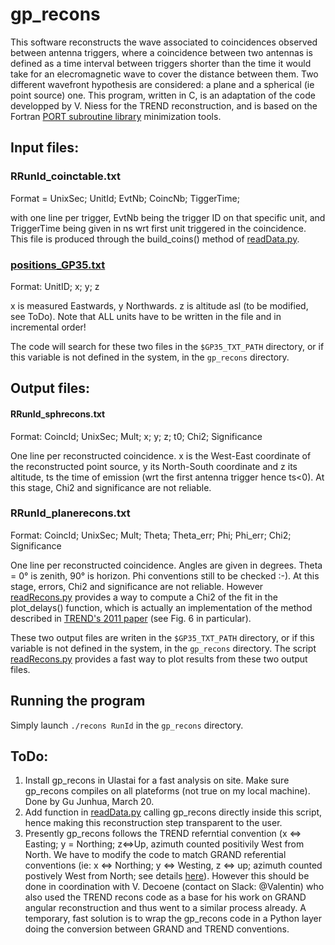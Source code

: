 # gp_recons

This software reconstructs the wave associated to coincidences observed between antenna triggers, where a coincidence between two antennas is defined as a time interval between triggers shorter than the time it would take for an elecromagnetic wave to cover the distance between them. Two different wavefront hypothesis are considered: a plane and a spherical (ie point source) one.
This program, written in C, is an adaptation of the code developped by V. Niess for the TREND reconstruction, and is based on the Fortran [PORT subroutine library](http://www.netlib.org/port/) minimization tools.

## Input files: 
### RRunId_coinctable.txt
Format = UnixSec; UnitId; EvtNb; CoincNb; TiggerTime; 

with one line per trigger, EvtNb being the trigger ID on that specific unit, and TriggerTime being given in ns wrt first unit triggered in the coincidence. This file is produced through the build_coins() method of [readData.py](https://github.com/TREND50/gp_ana/blob/master/readData.py). 

### [positions_GP35.txt](https://github.com/TREND50/gp_recons/blob/master/positions_GP35.txt)
Format: UnitID; x; y; z 

x is measured Eastwards, y Northwards. z is altitude asl (to be modified, see ToDo). 
Note that ALL units have to be written in the file and in incremental order! 

The code will search for these two files in the ```$GP35_TXT_PATH``` directory, or if this variable is not defined in the system, in the ```gp_recons``` directory.


## Output files: 

#### RRunId_sphrecons.txt
Format: CoincId; UnixSec; Mult; x; y; z; t0; Chi2; Significance

One line per reconstructed coincidence. x is the West-East coordinate of the reconstructed point source, y its North-South coordinate and z its altitude, ts the time of emission (wrt the first antenna trigger hence ts<0). At this stage, Chi2 and significance are not reliable. 

### RRunId_planerecons.txt
Format: CoincId; UnixSec; Mult; Theta; Theta_err; Phi; Phi_err; Chi2; Significance

One line per reconstructed coincidence. Angles are given in degrees. Theta = 0° is zenith, 90° is horizon. Phi conventions still to be checked :-).  At this stage, errors, Chi2 and significance are not reliable. However [readRecons.py](https://github.com/TREND50/gp_ana/blob/master/readRecons.py) provides a way to compute a Chi2 of the fit in the plot_delays() function, which is actually an implementation of the method described in [TREND's 2011 paper](https://arxiv.org/abs/1007.4359) (see Fig. 6 in particular).

These two output files are writen in the ```$GP35_TXT_PATH``` directory, or if this variable is not defined in the system, in the ```gp_recons``` directory. The script [readRecons.py](https://github.com/TREND50/gp_ana/blob/master/readRecons.py) provides a fast way to plot results from these two output files.

## Running the program
Simply launch ```./recons RunId``` in the ```gp_recons``` directory.

## ToDo:
1. Install gp_recons in Ulastai for a fast analysis on site. Make sure gp_recons compiles on all plateforms (not true on my local machine). Done by Gu Junhua, March 20. 
2. Add function in [readData.py](https://github.com/TREND50/gp_ana/blob/master/readData.py) calling gp_recons directly inside this script, hence making this reconstruction step transparent to the user.
3. Presently gp_recons follows the TREND referntial convention (x <=> Easting; y = Northing; z<=>Up, azimuth counted positivily West from North. We have to modify the code to match GRAND referential conventions (ie: x <=> Northing; y <=> Westing, z <=> up; azimuth counted postively West from North; see details [here](https://github.com/grand-mother/simulations/blob/master/GRANDAngularConventions.pdf)). However this should be done in coordination with V. Decoene (contact on Slack: @Valentin) who also used the TREND recons code as a base for his work on GRAND angular reconstruction and thus went to a similar process already. A temporary, fast solution is to wrap the gp_recons code in a Python layer doing the conversion between GRAND and TREND conventions.

